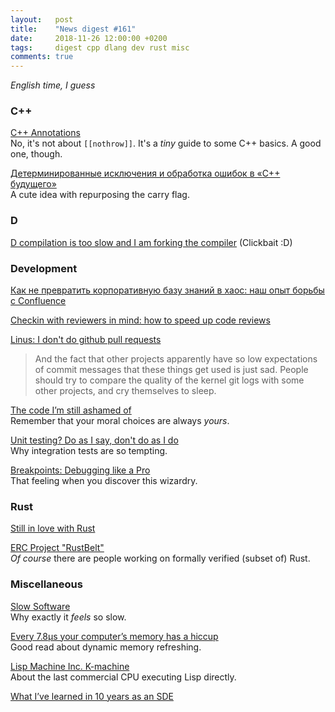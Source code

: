 ```yaml
---
layout:   post
title:    "News digest #161"
date:     2018-11-26 12:00:00 +0200
tags:     digest cpp dlang dev rust misc
comments: true
---
```


_English time, I guess_

### C++

[C++ Annotations](http://www.icce.rug.nl/documents/cplusplus/)<br/>
No, it's not about `[[nothrow]]`. It's a _tiny_ guide to some C++ basics. A good one, though.

[Детерминированные исключения и обработка ошибок в «C++ будущего»](https://habr.com/post/430690/)<br/>
A cute idea with repurposing the carry flag.

### D

[D compilation is too slow and I am forking the compiler](https://blog.thecybershadow.net/2018/11/18/d-compilation-is-too-slow-and-i-am-forking-the-compiler/) (Clickbait :D)

### Development

[Как не превратить корпоративную базу знаний в хаос: наш опыт борьбы с Confluence](https://habr.com/post/430500/)

[Checkin with reviewers in mind: how to speed up code reviews](http://blog.plasticscm.com/2018/10/checkin-with-reviewers-in-mind-how-to-fix-pull-requests.html)

[Linus: I don't do github pull requests](https://github.com/torvalds/linux/pull/17)<br/>
> And the fact that other projects apparently have so low expectations
> of commit messages that these things get used is just sad. People
> should try to compare the quality of the kernel git logs with some
> other projects, and cry themselves to sleep.

[The code I’m still ashamed of](https://medium.freecodecamp.org/the-code-im-still-ashamed-of-e4c021dff55e)<br/>
Remember that your moral choices are always _yours_.

[Unit testing? Do as I say, don't do as I do](https://atilanevesoncode.wordpress.com/2018/11/20/unit-testing-do-as-i-say-dont-do-as-i-do/)<br/>
Why integration tests are so tempting.

[Breakpoints: Debugging like a Pro](https://cheesecakelabs.com/blog/breakpoints-debugging-like-pro/)<br/>
That feeling when you discover this wizardry.

### Rust

[Still in love with Rust](https://dpc.pw/still-in-love-with-rust)

[ERC Project "RustBelt"](http://plv.mpi-sws.org/rustbelt/)<br/>
_Of course_ there are people working on formally verified (subset of) Rust.

### Miscellaneous

[Slow Software](https://www.inkandswitch.com/slow-software.html)<br/>
Why exactly it _feels_ so slow.

[Every 7.8μs your computer’s memory has a hiccup](https://blog.cloudflare.com/every-7-8us-your-computers-memory-has-a-hiccup/)<br/>
Good read about dynamic memory refreshing.

[Lisp Machine Inc. K-machine](http://fare.tunes.org/tmp/emergent/kmachine.htm)<br/>
About the last commercial CPU executing Lisp directly.

[What I’ve learned in 10 years as an SDE](https://medium.com/expedia-engineering/what-ive-learned-in-10-years-as-an-sde-9cea19aac0ce)
